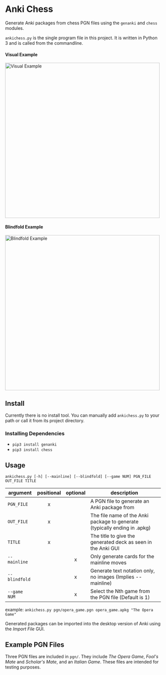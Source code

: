 # Anki Chess
Generate Anki packages from chess PGN files using the `genanki` and `chess` modules.

`ankichess.py` is the single program file in this project. It is written in Python 3 and is called from the commandline.

#### Visual Example
<img src="https://i.imgur.com/IOUd5Cq.png" alt="Visual Example" width=500/>

#### Blindfold Example
<img src="https://i.imgur.com/IPKAPQC.png" alt="Blindfold Example" width=500/>

## Install
Currently there is no install tool. You can manually add `ankichess.py` to your path or call it from its project directory.

### Installing Dependencies
- `pip3 install genanki`
- `pip3 install chess`

## Usage
`ankichess.py [-h] [--mainline] [--blindfold] [--game NUM] PGN_FILE OUT_FILE TITLE`

| argument      | positional | optional | description                                                               |
|---------------|:----------:|:--------:|---------------------------------------------------------------------------|
| `PGN_FILE`    | x          |          | A PGN file to generate an Anki package from                               |
| `OUT_FILE`    | x          |          | The file name of the Anki package to generate (typically ending in .apkg) |
| `TITLE`       | x          |          | The title to give the generated deck as seen in the Anki GUI              |
| `--mainline`  |            | x        | Only generate cards for the mainline moves                                |
| `--blindfold` |            | x        | Generate text notation only, no images (Implies --mainline)               |
| `--game NUM`  |            | x        | Select the Nth game from the PGN file (Default is 1)                      |

example: `ankichess.py pgn/opera_game.pgn opera_game.apkg "The Opera Game"`

Generated packages can be imported into the desktop version of Anki using the _Import File_ GUI.

## Example PGN Files
Three PGN files are included in `pgn/`. They include _The Opera Game_, _Fool's Mate_ and _Scholar's Mate_, and an _Italian Game_. These files are intended for testing purposes.
